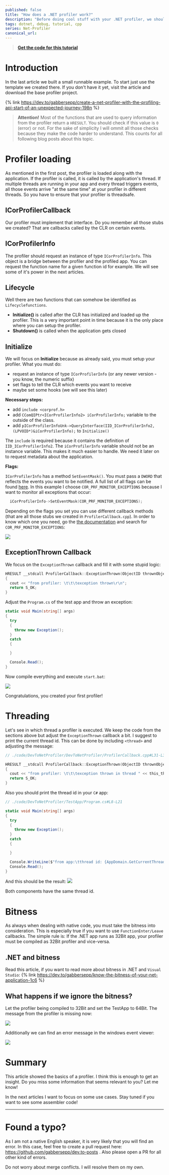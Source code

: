 ```yaml
---
published: false
title: "How does a .NET profiler work?"
description: "Before doing cool stuff with your .NET profiler, we should understand a few principles"
tags: dotnet, debug, tutorial, cpp
series: Net-Profiler
canonical_url:
---
```


>**[Get the code for this tutorial](https://github.com/gabbersepp/dev.to-posts/tree/master/blog-posts/net-internals/how-does-profiler-work/code/DevToNetProfiler)**

# Introduction
In the last article we built a small runnable example. To start just use the template we created there. If you don't have it yet, visit the article and download the base profiler project.

{% link https://dev.to/gabbersepp/create-a-net-profiler-with-the-profiling-api-start-of-an-unexpected-journey-198n %}

>**Attention!** Most of the functions that are used to query information from the profiler return a `HRESULT`. You should check if this value is `0` (error) or not. For the sake of simplicity I will ommit all those checks because they make the code harder to understand. This counts for all following blog posts about this topic.

# Profiler loading
As mentioned in the first post, the profiler is loaded along with the application. If the profiler is called, it is called by the application's thread. If multiple threads are running in your app and every thread triggers events, all those events arrive "at the same time" at your profiler in different threads. So you have to ensure that your profiler is threadsafe.

## ICorProfilerCallback
Our profiler must implement that interface. Do you remember all those stubs we created? That are callbacks called by the CLR on certain events.

## ICorProfilerInfo
The profiler should request an instance of type `ICorProfilerInfo`. This object is a bridge between the profiler and the profiled app. You can request the function name for a given function id for example. We will see some of it's power in the next articles.

## Lifecycle
Well there are two functions that can somehow be identified as `Lifecyclefunctions`. 
+ **Initialize()** is called after the CLR has initialized and loaded up the profiler. This is a very important point in time because it is the only place where you can setup the profiler.
+ **Shutdown()** is called when the application gets closed

## Initialize
We will focus on **Initialize** because as already said, you must setup your profiler. 
What you must do:
+ request an instance of type `ICorProfilerInfo` (or any newer version - you know, the numeric suffix)
+ set flags to tell the CLR which events you want to receive
+ maybe set some hooks (we will see this later)

**Necessary steps:**

+ add `include <corprof.h>` 
+ add `CComQIPtr<ICorProfilerInfo2> iCorProfilerInfo;` variable to the outside of the class. 
+ add `pICorProfilerInfoUnk->QueryInterface(IID_ICorProfilerInfo2, (LPVOID*)&iCorProfilerInfo);` to `Initialize()`

The `include` is required because it contains the definition of `IID_ICorProfilerInfo2`. The `iCorProfilerInfo` variable should not be an instance variable. This makes it much easier to handle. We need it later on to request metadata about the application.

**Flags:**

`ICorProfilerInfo` has a method `SetEventMask()`. You must pass a `DWORD` that reflects the events you want to be notified. A full list of all flags can be found [here](https://docs.microsoft.com/de-de/dotnet/framework/unmanaged-api/profiling/cor-prf-monitor-enumeration). In this example I choose `COR_PRF_MONITOR_EXCEPTIONS` because I want to monitor all exceptions that occur:

```cpp
  iCorProfilerInfo->SetEventMask(COR_PRF_MONITOR_EXCEPTIONS);
```

Depending on the flags you set you can use different callback methods (that are all those stubs we created in `ProfilerCallback.cpp`). In order to know which one you need, go the [the documentation](https://docs.microsoft.com/de-de/dotnet/framework/unmanaged-api/profiling/cor-prf-monitor-enumeration) and search for `COR_PRF_MONITOR_EXCEPTIONS`:

![](./assets/COR_PRF_MONITOR_EXCEPTIONS.jpg)

## ExceptionThrown Callback

We focus on the `ExceptionThrown` callback and fill it with some stupid logic:

```cpp
HRESULT __stdcall ProfilerCallback::ExceptionThrown(ObjectID thrownObjectID)
{
  cout << "from profiler: \t\t\texception thrown\r\n";
  return S_OK;
}
```

Adjust the `Program.cs` of the test app and throw an exception:

```cs
static void Main(string[] args)
{
  try
  {
    throw new Exception();
  }
  catch
  {

  }

  Console.Read();
}
```

Now compile everything and execute `start.bat`:

![](./assets/first-exception.jpg)

Congratulations, you created your first profiler!

# Threading
Let's see in which thread a profiler is executed. We keep the code from the sections above but adjust the `ExceptionThrown` callback a bit. I suggest to print the current thread id. This can be done by including `<thread>` and adjusting the message:

```cpp
// ./code/DevToNetProfiler/DevToNetProfiler/ProfilerCallback.cpp#L31-L35

HRESULT __stdcall ProfilerCallback::ExceptionThrown(ObjectID thrownObjectID)
{
  cout << "from profiler: \t\t\texception thrown in thread " << this_thread::get_id() << "\r\n";
  return S_OK;
}
```

Also you should print the thread id in your `C#` app:

```cs
// ./code/DevToNetProfiler/TestApp/Program.cs#L8-L21

static void Main(string[] args)
{
  try
  {
    throw new Exception();
  }
  catch
  {

  }

  Console.WriteLine($"from app:\tthread id: {AppDomain.GetCurrentThreadId()}");
  Console.Read();
}
```

And this should be the result:
![](./assets/thread-id.jpg)

Both components have the same thread id.

# Bitness
As always when dealing with native code, you must take the bitness into consideration. This is especially true if you want to use `FunctionEnter/Leave` callbacks. 
The simple rule is: If the .NET app runs as 32Bit app, your profiler must be compiled as 32Bit profiler and vice-versa.

## .NET and bitness
Read this article, if you want to read more about bitness in .NET and `Visual Studio`:
{% link https://dev.to/gabbersepp/know-the-bitness-of-your-net-application-1c6 %}

## What happens if we ignore the bitness?
Let the profiler being compiled to 32Bit and set the TestApp to 64Bit. The message from the profiler is missing now:

![](./assets/wrong-bitness-output.jpg)

Additionally we can find an error message in the windows event viewer:

![](./assets/wrong-bitness-event.jpg)


# Summary
This article showed the basics of a profiler. I think this is enough to get an insight. Do you miss some information that seems relevant to you? Let me know!

In the next articles I want to focus on some use cases. Stay tuned if you want to see some assembler code! 

----

# Found a typo?
As I am not a native English speaker, it is very likely that you will find an error. In this case, feel free to create a pull request here: https://github.com/gabbersepp/dev.to-posts . Also please open a PR for all other kind of errors.

Do not worry about merge conflicts. I will resolve them on my own. 
